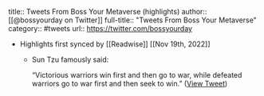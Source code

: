 title:: Tweets From Boss Your Metaverse (highlights)
author:: [[@bossyourday on Twitter]]
full-title:: "Tweets From Boss Your Metaverse"
category:: #tweets
url:: https://twitter.com/bossyourday

- Highlights first synced by [[Readwise]] [[Nov 19th, 2022]]
	- Sun Tzu famously said:
	  
	  “Victorious warriors win first and then go to war, while defeated warriors go to war first and then seek to win.” ([View Tweet](https://twitter.com/bossyourday/status/1440273046065991688))
